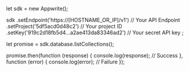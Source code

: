 let sdk = new Appwrite();

sdk
    .setEndpoint('https://[HOSTNAME_OR_IP]/v1') // Your API Endpoint
    .setProject('5df5acd0d48c2') // Your project ID
    .setKey('919c2d18fb5d4...a2ae413da83346ad2') // Your secret API key
;

let promise = sdk.database.listCollections();

promise.then(function (response) {
    console.log(response); // Success
}, function (error) {
    console.log(error); // Failure
});